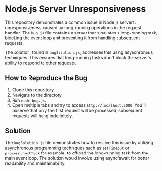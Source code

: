 # Node.js Server Unresponsiveness

This repository demonstrates a common issue in Node.js servers: unresponsiveness caused by long-running operations in the request handler.  The `bug.js` file contains a server that simulates a long-running task, blocking the event loop and preventing it from handling subsequent requests.

The solution, found in `bugSolution.js`, addresses this using asynchronous techniques.  This ensures that long-running tasks don't block the server's ability to respond to other requests.

## How to Reproduce the Bug

1. Clone this repository.
2. Navigate to the directory.
3. Run `node bug.js`.
4. Open multiple tabs and try to access `http://localhost:3000`.  You'll observe that only the first request will be processed; subsequent requests will hang indefinitely. 

## Solution

The `bugSolution.js` file demonstrates how to resolve this issue by utilizing asynchronous programming techniques such as `setTimeout` or `process.nextTick` for example, to offload the long-running task from the main event loop. The solution would involve using async/await for better readability and maintainability.